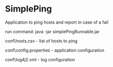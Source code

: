 # SimplePing
Application to ping hosts and report in case of a fail

run command: java -jar simplePingRunnable.jar

conf\hosts.csv - list of hosts to ping

conf\config.properties - application configuration

conf\log4j2.xml - log configuration
